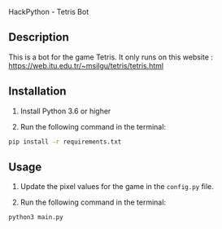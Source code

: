HackPython - Tetris Bot

## Description

This is a bot for the game Tetris.
It only runs on this website : https://web.itu.edu.tr/~msilgu/tetris/tetris.html 

## Installation

1. Install Python 3.6 or higher

2. Run the following command in the terminal:

```bash
pip install -r requirements.txt
```

## Usage

1. Update the pixel values for the game in the `config.py` file.

2. Run the following command in the terminal:

```bash
python3 main.py
```
